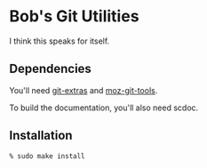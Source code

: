 # Bob's Git Utilities

I think this speaks for itself.

## Dependencies

You'll need [git-extras](https://github.com/tj/git-extras) and [moz-git-tools](https://github.com/mozilla/moz-git-tools).

To build the documentation, you'll also need scdoc.

## Installation

```bash
% sudo make install
```
